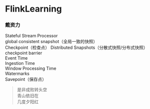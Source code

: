 # FlinkLearning


### 戴资力
Stateful Stream Processor  
global consistent snapshot（全局一致的快照）  
Checkpoint（检查点）
Distributed Snapshots（分散式快照/分布式快照）  
checkpoint barrier  
Event Time  
Ingestion Time  
Window Processing Time  
Watermarks  
Savepoint（保存点）  

> 是非成败转头空  
> 青山依旧在  
> 几度夕阳红  
